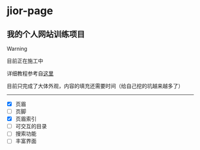# jior-page
## 我的个人网站训练项目
>[!WARNING]
>目前正在施工中

详细教程参考自[这里](https://developer.mozilla.org/zh-CN/docs/Learn)

目前只完成了大体外观，内容的填充还需要时间（给自己挖的坑越来越多了）

---
- [x] 页眉
- [ ] 页脚
- [x] 页眉索引
- [ ] 可交互的目录
- [ ] 搜索功能
- [ ] 丰富界面
